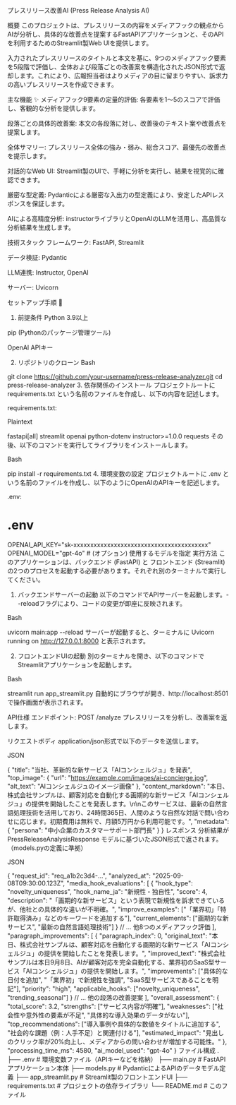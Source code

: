 プレスリリース改善AI (Press Release Analysis AI)

概要
このプロジェクトは、プレスリリースの内容をメディアフックの観点からAIが分析し、具体的な改善点を提案するFastAPIアプリケーションと、そのAPIを利用するためのStreamlit製Web UIを提供します。

入力されたプレスリリースのタイトルと本文を基に、9つのメディアフック要素を5段階で評価し、全体および段落ごとの改善案を構造化されたJSON形式で返却します。これにより、広報担当者はよりメディアの目に留まりやすい、訴求力の高いプレスリリースを作成できます。

主な機能 ✨
メディアフック9要素の定量的評価: 各要素を1〜5のスコアで評価し、客観的な分析を提供します。

段落ごとの具体的改善案: 本文の各段落に対し、改善後のテキスト案や改善点を提案します。

全体サマリー: プレスリリース全体の強み・弱み、総合スコア、最優先の改善点を提示します。

対話的なWeb UI: Streamlit製のUIで、手軽に分析を実行し、結果を視覚的に確認できます。

厳密な型定義: Pydanticによる厳密な入出力の型定義により、安定したAPIレスポンスを保証します。

AIによる高精度分析: instructorライブラリとOpenAIのLLMを活用し、高品質な分析結果を生成します。

技術スタック
フレームワーク: FastAPI, Streamlit

データ検証: Pydantic

LLM連携: Instructor, OpenAI

サーバー: Uvicorn

セットアップ手順 🚀
1. 前提条件
Python 3.9以上

pip (Pythonのパッケージ管理ツール)

OpenAI APIキー

2. リポジトリのクローン
Bash

git clone https://github.com/your-username/press-release-analyzer.git
cd press-release-analyzer
3. 依存関係のインストール
プロジェクトルートに requirements.txt という名前のファイルを作成し、以下の内容を記述します。

requirements.txt:

Plaintext

fastapi[all]
streamlit
openai
python-dotenv
instructor>=1.0.0
requests
その後、以下のコマンドを実行してライブラリをインストールします。

Bash

pip install -r requirements.txt
4. 環境変数の設定
プロジェクトルートに .env という名前のファイルを作成し、以下のようにOpenAIのAPIキーを記述します。

.env:

# .env
OPENAI_API_KEY="sk-xxxxxxxxxxxxxxxxxxxxxxxxxxxxxxxxxxxxxxxx"
OPENAI_MODEL="gpt-4o" # (オプション) 使用するモデルを指定
実行方法
このアプリケーションは、バックエンド (FastAPI) と フロントエンド (Streamlit) の2つのプロセスを起動する必要があります。それぞれ別のターミナルで実行してください。

1. バックエンドサーバーの起動
以下のコマンドでAPIサーバーを起動します。--reloadフラグにより、コードの変更が即座に反映されます。

Bash

uvicorn main:app --reload
サーバーが起動すると、ターミナルに Uvicorn running on http://127.0.0.1:8000 と表示されます。

2. フロントエンドUIの起動
別のターミナルを開き、以下のコマンドでStreamlitアプリケーションを起動します。

Bash

streamlit run app_streamlit.py
自動的にブラウザが開き、http://localhost:8501 で操作画面が表示されます。

API仕様
エンドポイント: POST /analyze
プレスリリースを分析し、改善案を返します。

リクエストボディ
application/json形式で以下のデータを送信します。

JSON

{
  "title": "当社、革新的な新サービス「AIコンシェルジュ」を発表",
  "top_image": {
    "url": "https://example.com/images/ai-concierge.jpg",
    "alt_text": "AIコンシェルジュのイメージ画像"
  },
  "content_markdown": "本日、株式会社サンプルは、顧客対応を自動化する画期的な新サービス「AIコンシェルジュ」の提供を開始したことを発表します。\n\nこのサービスは、最新の自然言語処理技術を活用しており、24時間365日、人間のような自然な対話で問い合わせに応じます。初期費用は無料で、月額5万円から利用可能です。",
  "metadata": {
    "persona": "中小企業のカスタマーサポート部門長"
  }
}
レスポンス
分析結果が PressReleaseAnalysisResponse モデルに基づいたJSON形式で返されます。（models.pyの定義に準拠）

JSON

{
  "request_id": "req_a1b2c3d4-...",
  "analyzed_at": "2025-09-08T09:30:00.123Z",
  "media_hook_evaluations": [
    {
      "hook_type": "novelty_uniqueness",
      "hook_name_ja": "新規性・独自性",
      "score": 4,
      "description": "「画期的な新サービス」という表現で新規性を訴求できているが、他社との具体的な違いが不明確。",
      "improve_examples": ["「業界初」「特許取得済み」などのキーワードを追加する"],
      "current_elements": ["画期的な新サービス", "最新の自然言語処理技術"]
    }
    // ... 他8つのメディアフック評価
  ],
  "paragraph_improvements": [
    {
      "paragraph_index": 0,
      "original_text": "本日、株式会社サンプルは、顧客対応を自動化する画期的な新サービス「AIコンシェルジュ」の提供を開始したことを発表します。",
      "improved_text": "株式会社サンプルは本日9月8日、AIが顧客対応を完全自動化する、業界初のSaaS型サービス「AIコンシェルジュ」の提供を開始します。",
      "improvements": ["具体的な日付を追加", "「業界初」で新規性を強調", "SaaS型サービスであることを明記"],
      "priority": "high",
      "applicable_hooks": ["novelty_uniqueness", "trending_seasonal"]
    }
    // ... 他の段落の改善提案
  ],
  "overall_assessment": {
    "total_score": 3.2,
    "strengths": ["サービス内容が明確"],
    "weaknesses": ["社会性や意外性の要素が不足", "具体的な導入効果のデータがない"],
    "top_recommendations": ["導入事例や具体的な数値をタイトルに追加する", "社会的な課題（例：人手不足）と関連付ける"],
    "estimated_impact": "見出しのクリック率が20%向上し、メディアからの問い合わせが増加する可能性。"
  },
  "processing_time_ms": 4580,
  "ai_model_used": "gpt-4o"
}
ファイル構成
.
├── .env                  # 環境変数ファイル（APIキーなどを格納）
├── main.py               # FastAPIアプリケーション本体
├── models.py             # PydanticによるAPIのデータモデル定義
├── app_streamlit.py      # Streamlit製のフロントエンドUI
├── requirements.txt      # プロジェクトの依存ライブラリ
└── README.md             # このファイル